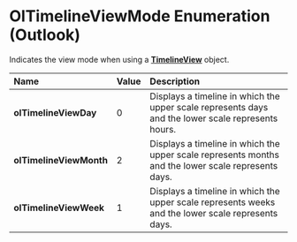 
# OlTimelineViewMode Enumeration (Outlook)

Indicates the view mode when using a  **[TimelineView](fb14c1a1-f542-fa1e-f30f-c5ee3d2f0206.md)** object.



|**Name**|**Value**|**Description**|
|:-----|:-----|:-----|
| **olTimelineViewDay**|0|Displays a timeline in which the upper scale represents days and the lower scale represents hours. |
| **olTimelineViewMonth**|2|Displays a timeline in which the upper scale represents months and the lower scale represents days.|
| **olTimelineViewWeek**|1|Displays a timeline in which the upper scale represents weeks and the lower scale represents days.|
